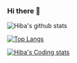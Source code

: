 ### Hi there 👋

![Hiba's github stats](https://github-readme-stats.vercel.app/api?username=Hiba-moh&show_icons=true&theme=radical)

[![Top Langs](https://github-readme-stats.vercel.app/api/top-langs/?username=Hiba-moh&langs_count=8)](https://github.com/Hiba-moh/github-readme-stats)

[![Hiba's Coding stats](https://github-readme-stats.vercel.app/api/wakatime?username=Hiba)](https://github.com/Hiba-moh/github-readme-stats)


<!--
**Hiba-moh/Hiba-moh** is a ✨ _special_ ✨ repository because its `README.md` (this file) appears on your GitHub profile.

Here are some ideas to get you started:

- 🔭 I’m currently working on ...
- 🌱 I’m currently learning ...
- 👯 I’m looking to collaborate on ...
- 🤔 I’m looking for help with ...
- 💬 Ask me about ...
- 📫 How to reach me: ...
- 😄 Pronouns: ...
- ⚡ Fun fact: ...
-->
